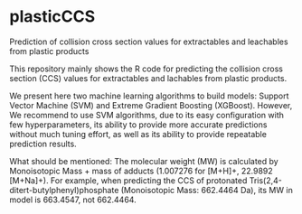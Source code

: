 # plasticCCS
Prediction of collision cross section values for extractables and leachables from plastic products

This repository mainly shows the R code for predicting the collision cross section (CCS) values for extractables and lachables from plastic products.

We present here two machine learning algorithms to build models: Support Vector Machine (SVM) and Extreme Gradient Boosting (XGBoost). 
However, We recommend to use SVM algorithms, due to its easy configuration with few hyperparameters, its ability to provide more 
accurate predictions without much tuning effort, as well as its ability to provide repeatable prediction results.


What should be mentioned:
The molecular weight (MW) is calculated by Monoisotopic Mass + mass of adducts (1.007276 for [M+H]+, 22.9892 [M+Na]+). For example, when predicting the 
CCS of protonated Tris(2,4-ditert-butylphenyl)phosphate (Monoisotopic Mass: 662.4464 Da), its MW in model is 663.4547, not 662.4464.



